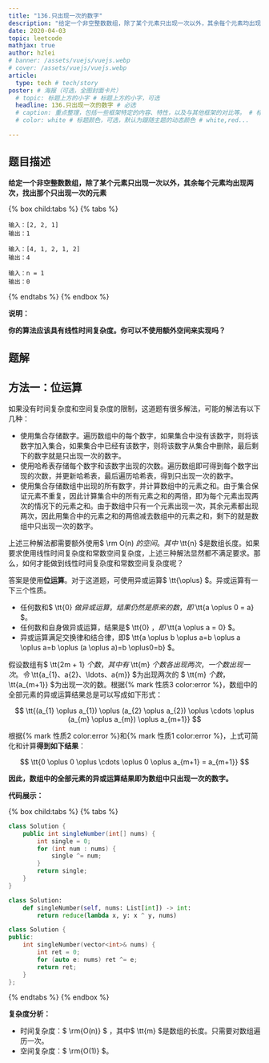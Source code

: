 ```yaml
---
title: "136.只出现一次的数字"
description: "给定一个非空整数数组，除了某个元素只出现一次以外，其余每个元素均出现两次，找出那个只出现一次的元素"
date: 2020-04-03
topic: leetcode
mathjax: true
author: hzlei
# banner: /assets/vuejs/vuejs.webp
# cover: /assets/vuejs/vuejs.webp
article:
  type: tech # tech/story
poster: # 海报（可选，全图封面卡片）
  # topic: 标题上方的小字 # 标题上方的小字，可选
  headline: 136.只出现一次的数字 # 必选
  # caption: 重点整理，包括一些框架特定的内容、特性，以及与其他框架的对比等。 # 标题下方的小字，可选
  # color: white # 标题颜色，可选，默认为跟随主题的动态颜色 # white,red...

---
```



## 题目描述

**给定一个非空整数数组，除了某个元素只出现一次以外，其余每个元素均出现两次，找出那个只出现一次的元素**


{% box child:tabs %}
{% tabs %}

<!-- tab 示例 1 -->
```
输入：[2, 2, 1]
输出：1
```

<!-- tab 示例 2 -->
```
输入：[4, 1, 2, 1, 2]
输出：4
```

<!-- tab 示例 3 -->
```
输入：n = 1
输出：0
```

{% endtabs %}
{% endbox %}

**说明：**

**你的算法应该具有线性时间复杂度。你可以不使用额外空间来实现吗？**



## 题解

## 方法一：位运算

如果没有时间复杂度和空间复杂度的限制，这道题有很多解法，可能的解法有以下几种：

- 使用集合存储数字。遍历数组中的每个数字，如果集合中没有该数字，则将该数字加入集合，如果集合中已经有该数字，则将该数字从集合中删除，最后剩下的数字就是只出现一次的数字。
- 使用哈希表存储每个数字和该数字出现的次数。遍历数组即可得到每个数字出现的次数，并更新哈希表，最后遍历哈希表，得到只出现一次的数字。
- 使用集合存储数组中出现的所有数字，并计算数组中的元素之和。由于集合保证元素不重复，因此计算集合中的所有元素之和的两倍，即为每个元素出现两次的情况下的元素之和。由于数组中只有一个元素出现一次，其余元素都出现两次，因此用集合中的元素之和的两倍减去数组中的元素之和，剩下的就是数组中只出现一次的数字。

上述三种解法都需要额外使用$ \rm O(n) $的空间。其中$ \tt{n} $是数组长度。如果要求使用线性时间复杂度和常数空间复杂度，上述三种解法显然都不满足要求。那么，如何才能做到线性时间复杂度和常数空间复杂度呢？

答案是使用**位运算**。对于这道题，可使用异或运算$ \tt{\oplus} $。异或运算有一下三个性质。

- 任何数和$ \tt{0} $做异或运算，结果仍然是原来的数，即$ \tt{a \oplus 0 = a} $。
- 任何数和自身做异或运算，结果是$ \tt{0} $，即$ \tt{a \oplus a = 0} $。
- 异或运算满足交换律和结合律，即$ \tt{a \oplus b \oplus a=b \oplus a \oplus a=b \oplus (a \oplus a)=b \oplus0=b} $。

假设数组有$ \tt{2m + 1} $个数，其中有$ \tt{m} $个数各出现两次，一个数出现一次。令$ \tt{a_{1}、a{2}、\ldots、a{m}} $为出现两次的 $ \tt{m} $个数，$ \tt{a_{m+1}} $为出现一次的数。根据{% mark 性质3 color:error %}，数组中的全部元素的异或运算结果总是可以写成如下形式：

$$ \tt{(a_{1} \oplus a_{1}) \oplus (a_{2} \oplus a_{2}) \oplus \cdots \oplus (a_{m} \oplus a_{m}) \oplus a_{m+1}} $$

根据{% mark 性质2 color:error %}和{% mark 性质1 color:error %}，上式可简化和计算**得到如下结果**：

$$ \tt{0 \oplus 0 \oplus \cdots \oplus 0 \oplus a_{m+1} = a_{m+1}} $$

**因此，数组中的全部元素的异或运算结果即为数组中只出现一次的数字。**

**代码展示：**

{% box child:tabs %}
{% tabs %}

<!-- tab Java -->
```java
class Solution {
    public int singleNumber(int[] nums) {
        int single = 0;
        for (int num : nums) {
            single ^= num;
        }
        return single;
    }
}
```

<!-- tab Python -->
```python
class Solution:
    def singleNumber(self, nums: List[int]) -> int:
        return reduce(lambda x, y: x ^ y, nums)
```

<!-- tab C++ -->
```c++
class Solution {
public:
    int singleNumber(vector<int>& nums) {
        int ret = 0;
        for (auto e: nums) ret ^= e;
        return ret;
    }
};
```

{% endtabs %}
{% endbox %}


**复杂度分析：**

- 时间复杂度：$ \rm{O(n)} $ ，其中$ \tt{m} $是数组的长度。只需要对数组遍历一次。
- 空间复杂度：$ \rm{O(1)} $。